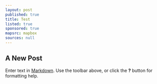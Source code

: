 ```yaml
---
layout: post
published: true
title: Test
listed: true
sponsored: true
mapsrc: mapbox
sources: null
---
```


## A New Post

Enter text in [Markdown](http://daringfireball.net/projects/markdown/). Use the toolbar above, or click the **?** button for formatting help.